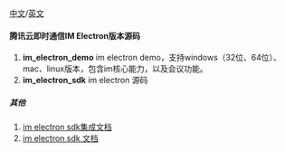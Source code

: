 [中文](./README_ZH.md)/[英文](./README.md)

#### 腾讯云即时通信IM Electron版本源码

1. **im_electron_demo** im electron demo，支持windows（32位、64位）、mac、linux版本，包含im核心能力，以及会议功能。
1. **im_electron_sdk** im electron 源码

##### 其他

1. [im electron sdk集成文档](https://cloud.tencent.com/document/product/269/63007)
2. [im electron sdk 文档](https://comm.qq.com/toc-electron-sdk-doc/index.html)

